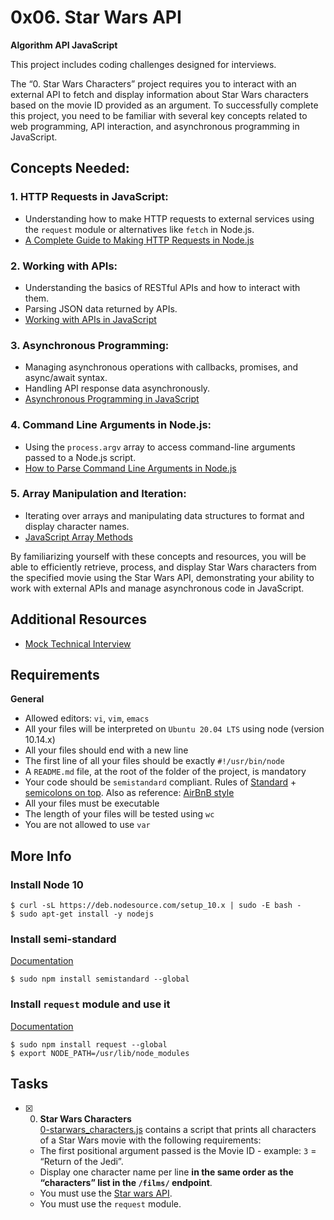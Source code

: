 # 0x06. Star Wars API
**Algorithm API JavaScript**

This project includes coding challenges designed for interviews.

The “0. Star Wars Characters” project requires you to interact with an external API to fetch and display information about Star Wars characters based on the movie ID provided as an argument. To successfully complete this project, you need to be familiar with several key concepts related to web programming, API interaction, and asynchronous programming in JavaScript.

## Concepts Needed:

### 1\. HTTP Requests in JavaScript:
* Understanding how to make HTTP requests to external services using the `request` module or alternatives like `fetch` in Node.js.
* [A Complete Guide to Making HTTP Requests in Node.js](https://www.memberstack.com/blog/node-http-request "A Complete Guide to Making HTTP Requests in Node.js")

### 2\. Working with APIs:
* Understanding the basics of RESTful APIs and how to interact with them.
* Parsing JSON data returned by APIs.
* [Working with APIs in JavaScript](https://developer.mozilla.org/en-US/docs/Learn/JavaScript/Client-side_web_APIs/Introduction "Working with APIs in JavaScript")

### 3\. Asynchronous Programming:
* Managing asynchronous operations with callbacks, promises, and async/await syntax.
* Handling API response data asynchronously.
* [Asynchronous Programming in JavaScript](https://developer.mozilla.org/en-US/docs/Learn/JavaScript/Asynchronous "Asynchronous Programming in JavaScript")

### 4\. Command Line Arguments in Node.js:
* Using the `process.argv` array to access command-line arguments passed to a Node.js script.
* [How to Parse Command Line Arguments in Node.js](https://tecadmin.net/how-to-parse-command-line-arguments-in-nodejs/ "How to Parse Command Line Arguments in Node.js")

### 5\. Array Manipulation and Iteration:
* Iterating over arrays and manipulating data structures to format and display character names.
* [JavaScript Array Methods](https://developer.mozilla.org/en-US/docs/Web/JavaScript/Reference/Global_Objects/Array "JavaScript Array Methods")

By familiarizing yourself with these concepts and resources, you will be able to efficiently retrieve, process, and display Star Wars characters from the specified movie using the Star Wars API, demonstrating your ability to work with external APIs and manage asynchronous code in JavaScript.

## Additional Resources
* [Mock Technical Interview](https://www.youtube.com/watch?feature=shared&v=bmqZ5AhNr3g "Mock Technical Interview")

## Requirements
**General**
* Allowed editors: `vi`, `vim`, `emacs`
* All your files will be interpreted on `Ubuntu 20.04 LTS` using node (version 10.14.x)
* All your files should end with a new line
* The first line of all your files should be exactly `#!/usr/bin/node`
* A `README.md` file, at the root of the folder of the project, is mandatory
* Your code should be `semistandard` compliant. Rules of [Standard](https://standardjs.com/rules.html "Standard") + [semicolons on top](https://github.com/standard/semistandard "semicolons on top"). Also as reference: [AirBnB style](https://github.com/airbnb/javascript "AirBnB style")
* All your files must be executable
* The length of your files will be tested using `wc`
* You are not allowed to use `var`

## More Info
### Install Node 10
```
$ curl -sL https://deb.nodesource.com/setup_10.x | sudo -E bash -
$ sudo apt-get install -y nodejs
```
### Install semi-standard
[Documentation](https://github.com/standard/semistandard "Documentation")
```
$ sudo npm install semistandard --global
```
### Install `request` module and use it
[Documentation](https://github.com/request/request "Documentation")
```
$ sudo npm install request --global
$ export NODE_PATH=/usr/lib/node_modules
```

## Tasks

+ [x] 0. **Star Wars Characters**<br/>[0-starwars_characters.js](0-starwars_characters.js) contains a script that prints all characters of a Star Wars movie with the following requirements:
  + The first positional argument passed is the Movie ID - example: `3` = “Return of the Jedi”.
  + Display one character name per line **in the same order as the “characters” list in the `/films/` endpoint**.
  + You must use the [Star wars API](https://swapi-api.hbtn.io/).
  + You must use the `request` module.
